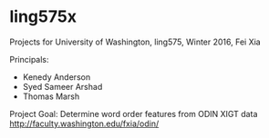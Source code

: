 # ling575x
Projects for University of Washington, ling575, Winter 2016, Fei Xia

Principals:  
* Kenedy Anderson
* Syed Sameer Arshad
* Thomas Marsh

Project Goal:  Determine word order features from ODIN XIGT data 
http://faculty.washington.edu/fxia/odin/

